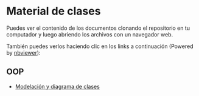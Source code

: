 # Material de clases

Puedes ver el contenido de los documentos clonando el repositorio en tu computador y luego abriendo los archivos con un navegador web.

También puedes verlos haciendo clic en los links a continuación (Powered by [nbviewer](http://nbviewer.jupyter.org/)):

## OOP
- [Modelación y diagrama de clases](http://nbviewer.jupyter.org/github/IIC2233-2016-1/syllabus/blob/master/Material%20de%20clases/01_OOP/diagrama_de_clases.html)
